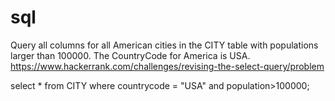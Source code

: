 # sql
Query all columns for all American cities in the CITY table with populations larger than 100000. The CountryCode for America is USA.
https://www.hackerrank.com/challenges/revising-the-select-query/problem

select * from CITY
where countrycode = "USA" and population>100000;
